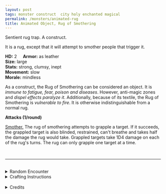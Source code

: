 ```yaml
---
layout: post
tags: monster construct  city holy enchanted magical
permalink: /monsters/animated-rug
title: Animated Object, Rug of Smothering
---
```


Sentient rug trap. A construct.

It is a rug, except that it will attempt to smother people that trigger it.

**HD:** 2  &nbsp; &nbsp;  **Armor:** as leather <br>
**Size:** large <br>
**Stats:** strong, clumsy, inept <br>
**Movement:** slow <br>
**Morale:** mindless <br>

As a construct, the Rug of Smothering can be considered an object. It is *immune to fatigue, fear, poison and diseases*. However, anti-magic zones and *dispel effects paralyze it*. Additionally, because of its textile, the Rug of Smothering is *vulnerable to fire*. It is otherwise indistinguishable from a normal rug.

**Attacks (1/round)**

<ins>Smother.</ins> The rug of smothering attempts to grapple a target. If it succeeds, the grappled target is also blinded, restrained, can't breathe and takes half the damage the rug would take. Grappled targets take 1D4 damage on each of the rug's turns. The rug can only grapple one target at a time.

<br>

---

<br>

<details markdown="1">
<summary>Random Encounter</summary>

1. **Monster:** 1 rug of smothering.
1. **Lair:** A cozy room, with carpet, tapestry and nice furniture. <br>    &nbsp; OR <br>    **Omen:** “Is this carpet new?”
1. **Spoor:** A smothered person, on a carpet.
1. **Tracks:** An invoice for a fancy carpet, with a delivery address.
1. **Trace:** [Rumor] A nursery rhyme about a kid dying under a rug.  
1. **Trace:** The contract to hire a transmuter.
</details>

<details markdown="1">
<summary>Crafting Instructions</summary>

Creating a rug of smothering takes 2 Spell Dice and a carpet worth 2 [treasures](https://saltygoo.github.io/2020/11/10/extra-rules#treasures). Roll 1D6 to know the result. Add 1 to your roll for each extra Spell Die spent.

1. It's a normal rug.
1. It is hostile.
1. It’s a flying carpet for 1D100 hours.
1. It acts like a cat.
1. It will work only once.
1. It is perfectly under your control.
</details>

<br>

<details markdown="1">
<summary>Credits</summary>
A classic for a good reason. Adapted from the [Monster Manual (5e)](https://5e.tools/book.html#mm) — SaltyGoo
</details>
